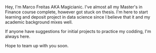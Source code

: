 Hey, I'm Marco Freitas AKA Magicianic. I've almost all my Master's in Finance course complete, however got stuck on thesis.
I'm here to start learning and deposit project in data science since I believe that it and my academic background mixes well.

If anyone have suggestions for initial projects to practice my codding, I'm always here.

Hope to team up with you soon. 
